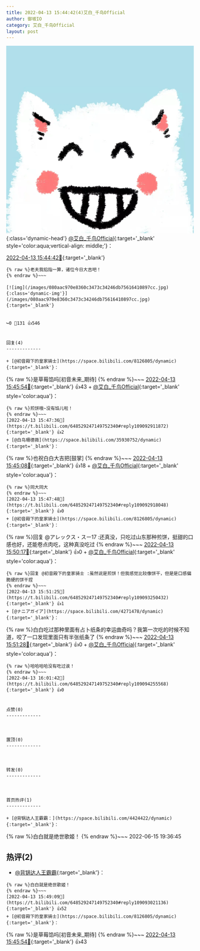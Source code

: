 ```yaml
---
title: 2022-04-13 15:44:42(4)艾白_千鸟Official
author: 御坂IO
category: 艾白_千鸟Official
layout: post
---
```


![img](/images/9ae8b9445fd0665cc014d9080156a45271be73c6.jpg){:class='dynamic-head'}
[@艾白_千鸟Official](https://space.bilibili.com/334537711/dynamic){:target='_blank' style='color:aqua;vertical-align: middle;'}：

[2022-04-13 15:44:42🔗](https://t.bilibili.com/648529247149752340){:target='_blank'}

~~~
{% raw %}老夫我掐指一算，诸位今日大吉吧！
{% endraw %}~~~

[![img](/images/080aac970e8360c3473c34246db75616410897cc.jpg){:class='dynamic-img'}](/images/080aac970e8360c3473c34246db75616410897cc.jpg){:target='_blank'}


↪️0 💬131 👍546


回复(4)
-------------

+ [@初音殿下的皇家骑士](https://space.bilibili.com/8126805/dynamic){:target='_blank'}：
~~~
{% raw %}是草莓馅吗[初音未来_期待]
{% endraw %}~~~
[2022-04-13 15:45:54🔗](https://t.bilibili.com/648529247149752340#reply109092701312){:target='_blank'} 👍43
    + [@艾白_千鸟Official](https://space.bilibili.com/334537711/dynamic){:target='_blank' style='color:aqua'}：
~~~
{% raw %}煎饼哦~没有馅儿啦！
{% endraw %}~~~
[2022-04-13 15:47:36🔗](https://t.bilibili.com/648529247149752340#reply109092911872){:target='_blank'} 👍2
+ [@白鸟珊德薇](https://space.bilibili.com/35930752/dynamic){:target='_blank'}：
~~~
{% raw %}也祝白白大吉把[鼓掌]
{% endraw %}~~~
[2022-04-13 15:45:08🔗](https://t.bilibili.com/648529247149752340#reply109092737456){:target='_blank'} 👍18
    + [@艾白_千鸟Official](https://space.bilibili.com/334537711/dynamic){:target='_blank' style='color:aqua'}：
~~~
{% raw %}同大同大
{% endraw %}~~~
[2022-04-13 15:47:48🔗](https://t.bilibili.com/648529247149752340#reply109092918048){:target='_blank'} 👍0
+ [@初音殿下的皇家骑士](https://space.bilibili.com/8126805/dynamic){:target='_blank'}：
~~~
{% raw %}回复 @アレックス・スー17 :还真没，只吃过山东那种煎饼，挺甜的口感也好，还能卷点肉吃，这种真没吃过
{% endraw %}~~~
[2022-04-13 15:50:17🔗](https://t.bilibili.com/648529247149752340#reply109093280208){:target='_blank'} 👍0
    + [@艾白_千鸟Official](https://space.bilibili.com/334537711/dynamic){:target='_blank' style='color:aqua'}：
~~~
{% raw %}回复 @初音殿下的皇家骑士 :虽然说是煎饼！但我感觉比较像饼干，但是是口感偏脆硬的饼干捏
{% endraw %}~~~
[2022-04-13 15:51:25🔗](https://t.bilibili.com/648529247149752340#reply109093250432){:target='_blank'} 👍1
+ [@ナニアガイア](https://space.bilibili.com/4271478/dynamic){:target='_blank'}：
~~~
{% raw %}白白吃过那种里面有占卜纸条的幸运曲奇吗？我第一次吃的时候不知道，咬了一口发现里面只有半张纸条了
{% endraw %}~~~
[2022-04-13 15:51:28🔗](https://t.bilibili.com/648529247149752340#reply109093314672){:target='_blank'} 👍0
    + [@艾白_千鸟Official](https://space.bilibili.com/334537711/dynamic){:target='_blank' style='color:aqua'}：
~~~
{% raw %}哈哈哈哈没有吃过诶！
{% endraw %}~~~
[2022-04-13 16:01:42🔗](https://t.bilibili.com/648529247149752340#reply109094255568){:target='_blank'} 👍0


点赞(0)
-------------



置顶(0)
-------------



转发(0)
-------------



首页热评(1)
-------------

+ [@背锅达人王霸霸：](https://space.bilibili.com/4424422/dynamic){:target='_blank'}：
~~~
{% raw %}白白就是绝世歌姬！
{% endraw %}~~~
2022-06-15 19:36:45


热评(2)
-------------

+ [@背锅达人王霸霸](https://space.bilibili.com/4424422/dynamic){:target='_blank'}：
~~~
{% raw %}白白就是绝世歌姬！
{% endraw %}~~~
[2022-04-13 15:49:09🔗](https://t.bilibili.com/648529247149752340#reply109093021136){:target='_blank'} 👍52
+ [@初音殿下的皇家骑士](https://space.bilibili.com/8126805/dynamic){:target='_blank'}：
~~~
{% raw %}是草莓馅吗[初音未来_期待]
{% endraw %}~~~
[2022-04-13 15:45:54🔗](https://t.bilibili.com/648529247149752340#reply109092701312){:target='_blank'} 👍43


